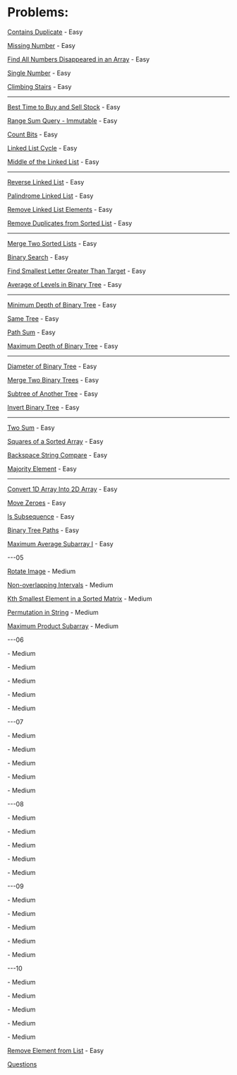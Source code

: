 # Problems:
[Contains Duplicate](contains-duplicate.md) - Easy

[Missing Number](missing-number.md) - Easy

[Find All Numbers Disappeared in an Array](disappeared-numbers.md) - Easy

[Single Number](single-number.md) - Easy

[Climbing Stairs](climbing-stairs.md) - Easy

---

[Best Time to Buy and Sell Stock](best-time-to-buy-and-sell-stock.md) - Easy

[Range Sum Query - Immutable](range-sum-query-immutable.md) - Easy

[Count Bits](count-bits.md) - Easy

[Linked List Cycle](linked-list-cycle.md) - Easy

[Middle of the Linked List](middle-of-the-linked-list.md) - Easy

---

[Reverse Linked List](reverse-linked-list.md) - Easy

[Palindrome Linked List](palindrome-linked-list.md) - Easy

[Remove Linked List Elements](remove-linked-list-elements.md) - Easy

[Remove Duplicates from Sorted List](remove-duplicates-from-sorted-list.md) - Easy

---

[Merge Two Sorted Lists](merge-two-sorted-lists.md) - Easy

[Binary Search](binary-search.md) - Easy

[Find Smallest Letter Greater Than Target](find-smallest-letter-greater-than-target.md) - Easy

[Average of Levels in Binary Tree](average-of-levels-in-binary-tree.md) - Easy

---

[Minimum Depth of Binary Tree](minimum-depth-of-binary-tree.md) - Easy

[Same Tree](same-tree.md) - Easy

[Path Sum](path-sum.md) - Easy

[Maximum Depth of Binary Tree](maximum-depth-of-binary-tree.md) - Easy

---

[Diameter of Binary Tree](diameter-of-binary-tree.md) - Easy

[Merge Two Binary Trees](merge-two-binary-trees.md) - Easy

[Subtree of Another Tree](subtree-of-another-tree.md) - Easy

[Invert Binary Tree](invert-binary-tree.md) - Easy

---

[Two Sum](two-sum.md) - Easy

[Squares of a Sorted Array](squares-of-a-sorted-array.md) - Easy

[Backspace String Compare](backspace-string-compare.md) - Easy

[Majority Element](majority-element.md) - Easy

---

[Convert 1D Array Into 2D Array](convert-1d-array-into-2d-array.md) - Easy

[Move Zeroes](move-zeroes.md) - Easy

[Is Subsequence](is_subsequence.md) - Easy

[Binary Tree Paths](binary-tree-paths.md) - Easy

[Maximum Average Subarray I](maximum-average-subarray-i.md) - Easy

---05

[Rotate Image](rotate-image.md) - Medium

[Non-overlapping Intervals](non-overlapping-intervals.md) - Medium

[Kth Smallest Element in a Sorted Matrix](kth-smallest-element-in-a-sorted-matrix.md) - Medium

[Permutation in String](permutation-in-string.md) - Medium

[Maximum Product Subarray](maximum-product-subarray.md) - Medium

---06

[]() - Medium

[]() - Medium

[]() - Medium

[]() - Medium

[]() - Medium

---07

[]() - Medium

[]() - Medium

[]() - Medium

[]() - Medium

[]() - Medium

---08

[]() - Medium

[]() - Medium

[]() - Medium

[]() - Medium

[]() - Medium

---09

[]() - Medium

[]() - Medium

[]() - Medium

[]() - Medium

[]() - Medium

---10

[]() - Medium

[]() - Medium

[]() - Medium

[]() - Medium

[]() - Medium

[Remove Element from List](remove-element.md) - Easy

[Questions](questions.md)
